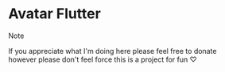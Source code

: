 # Avatar Flutter
> [!NOTE]
> If you appreciate what I'm doing here please feel free to donate <br>
> however please don't feel force this is a project for fun ♡
